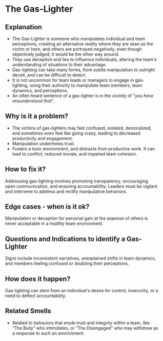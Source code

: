 # The Gas-Lighter
## Explanation
* The Gas-Lighter is someone who manipulates individual and team perceptions, creating an alternative reality where they are seen as the victim or hero, and others are portrayed negatively, even though objectively judged, it would be the other way around. 
* They use deception and lies to influence individuals, altering the team's understanding of situations to their advantage.
* Gas-lighting can take many forms, from subtle manipulation to outright deceit, and can be difficult to detect.
* It is not uncommon for team leads or managers to engage in gas-lighting, using their authority to manipulate team members, team dynamics, and perceptions.
* An often heard sentence of a gas-lighter is in the vicinity of "*you have misunderstood that*".

## Why is it a problem?
* The victims of gas-lighters may feel confused, isolated, demoralized, and sometimes even feel like going crazy, leading to decreased productivity and engagement.
* Manipulation undermines trust.
* Fosters a toxic environment, and distracts from productive work. It can lead to conflict, reduced morale, and impaired team cohesion.

## How to fix it?
Addressing gas-lighting involves promoting transparency, encouraging open communication, and ensuring accountability. Leaders must be vigilant and intervene to address and rectify manipulative behaviors.

## Edge cases - when is it ok?
Manipulation or deception for personal gain at the expense of others is never acceptable in a healthy team environment.

## Questions and Indications to identify a Gas-Lighter
Signs include inconsistent narratives, unexplained shifts in team dynamics, and members feeling confused or doubting their perceptions.

## How does it happen?
Gas-lighting can stem from an individual's desire for control, insecurity, or a need to deflect accountability.

## Related Smells
* Related to behaviors that erode trust and integrity within a team, like "The Bully" who intimidates, or "The Disengaged" who may withdraw as a response to such an environment.